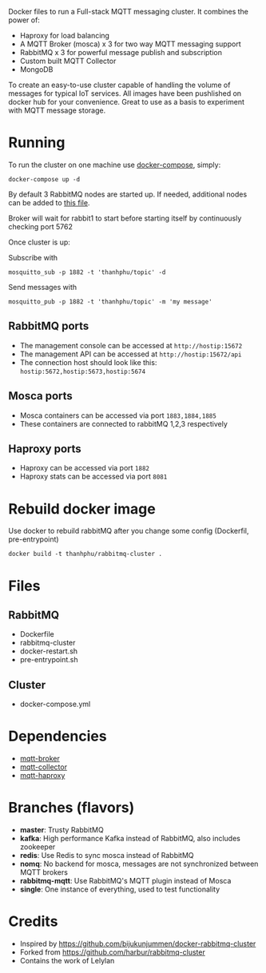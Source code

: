 Docker files to run a Full-stack MQTT messaging cluster. It combines the power of:
* Haproxy for load balancing
* A MQTT Broker (mosca) x 3 for two way MQTT messaging support
* RabbitMQ x 3 for powerful message publish and subscription
* Custom built MQTT Collector
* MongoDB

To create an easy-to-use cluster capable of handling the volume of messages for typical IoT services. All images have been pushlished on docker hub for your convenience. Great to use as a basis to experiment with MQTT message storage.

# Running

To run the cluster on one machine use [docker-compose](https://github.com/docker/compose/), simply:

```
docker-compose up -d
```

By default 3 RabbitMQ nodes are started up. If needed, additional nodes can be added to [this file](docker-compose.yml).

Broker will wait for rabbit1 to start before starting itself by continuously checking port 5762

Once cluster is up:

Subscribe with
```
mosquitto_sub -p 1882 -t 'thanhphu/topic' -d
```
Send messages with
```
mosquitto_pub -p 1882 -t 'thanhphu/topic' -m 'my message'
```

## RabbitMQ ports
* The management console can be accessed at `http://hostip:15672`
* The management API can be accessed at `http://hostip:15672/api`
* The connection host should look like this: `hostip:5672,hostip:5673,hostip:5674`

## Mosca ports
* Mosca containers can be accessed via port `1883,1884,1885`
* These containers are connected to rabbitMQ 1,2,3 respectively

## Haproxy ports
* Haproxy can be accessed via port `1882`
* Haproxy stats can be accessed via port `8081`

# Rebuild docker image

Use docker to rebuild rabbitMQ after you change some config (Dockerfil, pre-entrypoint)

```
docker build -t thanhphu/rabbitmq-cluster .
```

# Files
## RabbitMQ
* Dockerfile
* rabbitmq-cluster
* docker-restart.sh
* pre-entrypoint.sh
## Cluster
* docker-compose.yml
# Dependencies
* [mqtt-broker](https://github.com/thanhphu/mqtt-broker)
* [mqtt-collector](https://github.com/thanhphu/mqtt-collector)
* [mqtt-haproxy](https://github.com/thanhphu/mqtt-haproxy)

# Branches (flavors)
* **master**: Trusty RabbitMQ
* **kafka**: High performance Kafka instead of RabbitMQ, also includes zookeeper
* **redis**: Use Redis to sync mosca instead of RabbitMQ
* **nomq**: No backend for mosca, messages are not synchronized between MQTT brokers
* **rabbitmq-mqtt**: Use RabbitMQ's MQTT plugin instead of Mosca
* **single**: One instance of everything, used to test functionality

# Credits

* Inspired by https://github.com/bijukunjummen/docker-rabbitmq-cluster
* Forked from https://github.com/harbur/rabbitmq-cluster
* Contains the work of Lelylan
